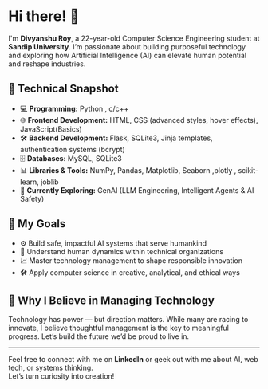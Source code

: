 # Hi there! 👋

I'm **Divyanshu Roy**, a 22-year-old Computer Science Engineering student at **Sandip University**. I’m passionate about building purposeful technology and exploring how Artificial Intelligence (AI) can elevate human potential and reshape industries.

## 🚀 Technical Snapshot

- 💻 **Programming:** Python , c/c++ 
- 🌐 **Frontend Development:** HTML, CSS (advanced styles, hover effects), JavaScript(Basics)  
- 🛠️ **Backend Development:** Flask, SQLite3, Jinja templates, authentication systems (bcrypt)  
- 🗄️ **Databases:** MySQL, SQLite3  
- 📊 **Libraries & Tools:** NumPy, Pandas, Matplotlib, Seaborn ,plotly , scikit-learn,  joblib  
- 🤖 **Currently Exploring:** GenAI (LLM Engineering, Intelligent Agents & AI Safety)

## 🧠 My Goals

- ⚙️ Build safe, impactful AI systems that serve humankind  
- 🧍 Understand human dynamics within technical organizations  
- 📈 Master technology management to shape responsible innovation  
- 🛠️ Apply computer science in creative, analytical, and ethical ways


## 🌟 Why I Believe in Managing Technology

Technology has power — but direction matters. While many are racing to innovate, I believe thoughtful management is the key to meaningful progress. Let’s build the future we’d be proud to live in.

---

Feel free to connect with me on **LinkedIn** or geek out with me about AI, web tech, or systems thinking.  
Let’s turn curiosity into creation! 
